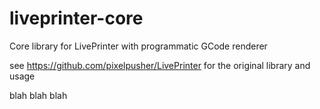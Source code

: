 # liveprinter-core

Core library for LivePrinter with programmatic GCode renderer

see https://github.com/pixelpusher/LivePrinter for the original library and usage

blah blah blah
